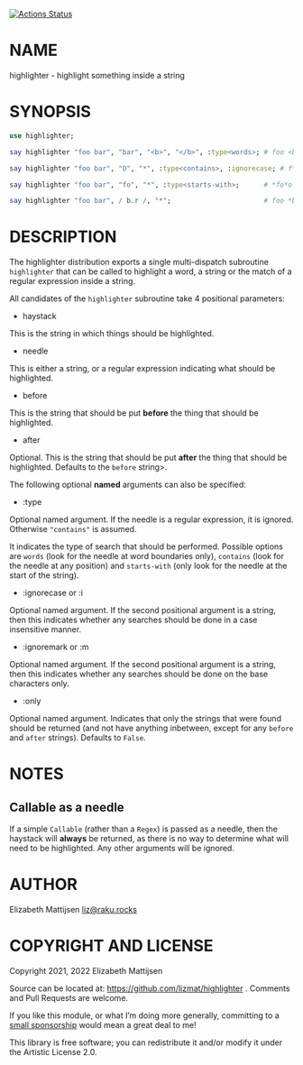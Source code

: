 [![Actions Status](https://github.com/lizmat/highlighter/workflows/test/badge.svg)](https://github.com/lizmat/highlighter/actions)

NAME
====

highlighter - highlight something inside a string

SYNOPSIS
========

```raku
use highlighter;

say highlighter "foo bar", "bar", "<b>", "</b>", :type<words>; # foo <b>bar</b>

say highlighter "foo bar", "O", "*", :type<contains>, :ignorecase; # f*o**o* bar

say highlighter "foo bar", "fo", "*", :type<starts-with>;      # *fo*o bar

say highlighter "foo bar", / b.r /, "*";                       # foo *bar*
```

DESCRIPTION
===========

The highlighter distribution exports a single multi-dispatch subroutine `highlighter` that can be called to highlight a word, a string or the match of a regular expression inside a string.

All candidates of the `highlighter` subroutine take 4 positional parameters:

  * haystack

This is the string in which things should be highlighted.

  * needle

This is either a string, or a regular expression indicating what should be highlighted.

  * before

This is the string that should be put **before** the thing that should be highlighted.

  * after

Optional. This is the string that should be put **after** the thing that should be highlighted. Defaults to the `before` string>.

The following optional **named** arguments can also be specified:

  * :type

Optional named argument. If the needle is a regular expression, it is ignored. Otherwise `"contains"` is assumed.

It indicates the type of search that should be performed. Possible options are `words` (look for the needle at word boundaries only), `contains` (look for the needle at any position) and `starts-with` (only look for the needle at the start of the string).

  * :ignorecase or :i

Optional named argument. If the second positional argument is a string, then this indicates whether any searches should be done in a case insensitive manner.

  * :ignoremark or :m

Optional named argument. If the second positional argument is a string, then this indicates whether any searches should be done on the base characters only.

  * :only

Optional named argument. Indicates that only the strings that were found should be returned (and not have anything inbetween, except for any `before` and `after` strings). Defaults to `False`.

NOTES
=====

Callable as a needle
--------------------

If a simple `Callable` (rather than a `Regex`) is passed as a needle, then the haystack will **always** be returned, as there is no way to determine what will need to be highlighted. Any other arguments will be ignored.

AUTHOR
======

Elizabeth Mattijsen <liz@raku.rocks>

COPYRIGHT AND LICENSE
=====================

Copyright 2021, 2022 Elizabeth Mattijsen

Source can be located at: https://github.com/lizmat/highlighter . Comments and Pull Requests are welcome.

If you like this module, or what I’m doing more generally, committing to a [small sponsorship](https://github.com/sponsors/lizmat/) would mean a great deal to me!

This library is free software; you can redistribute it and/or modify it under the Artistic License 2.0.

